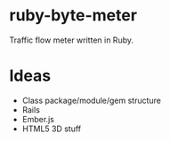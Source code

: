 ruby-byte-meter
===============

Traffic flow meter written in Ruby. 

Ideas
=====

- Class package/module/gem structure
- Rails
- Ember.js
- HTML5 3D stuff
